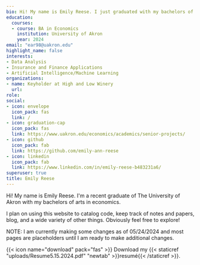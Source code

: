 ```yaml
---
bio: Hi! My name is Emily Reese. I just graduated with my bachelors of arts in economics at The University of Akron. 
education:
  courses:
  - course: BA in Economics
    institution: University of Akron
    year: 2024
email: "ear98@uakron.edu"
highlight_name: false
interests:
- Data Analysis
- Insurance and Finance Applications
- Artificial Intelligence/Machine Learning
organizations:
- name: Keyholder at High and Low Winery
  url: 
role: 
social:
- icon: envelope
  icon_pack: fas
  link: /
- icon: graduation-cap
  icon_pack: fas
  link: https://www.uakron.edu/economics/academics/senior-projects/
- icon: github
  icon_pack: fab
  link: https://github.com/emily-ann-reese
- icon: linkedin
  icon_pack: fab
  link: https://www.linkedin.com/in/emily-reese-b483231a6/
superuser: true
title: Emily Reese
---
```


Hi! My name is Emily Reese. I'm a recent graduate of The University of Akron with my bachelors of arts in economics.  

I plan on using this website to catalog code, keep track of notes and papers, blog, and a wide variety of other things. Obviously feel free to explore!

NOTE: I am currently making some changes as of 05/24/2024 and most pages are placeholders until I am ready to make additional changes.

{{< icon name="download" pack="fas" >}} Download my {{< staticref "uploads/Resume5.15.2024.pdf" "newtab" >}}resumé{{< /staticref >}}.


